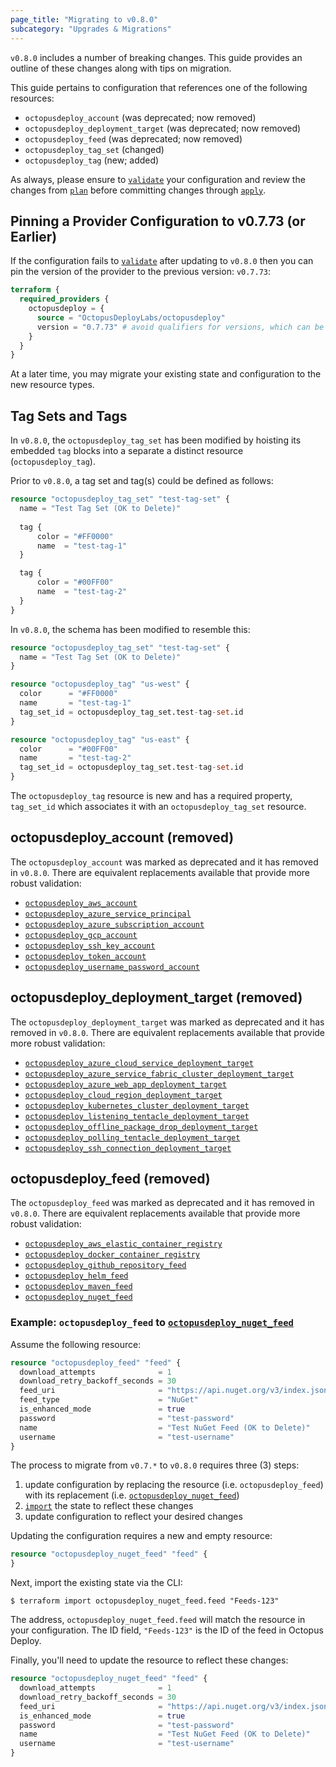 ```yaml
---
page_title: "Migrating to v0.8.0"
subcategory: "Upgrades & Migrations"
---
```


`v0.8.0` includes a number of breaking changes. This guide provides an outline of these changes along with tips on migration.

This guide pertains to configuration that references one of the following resources:

* `octopusdeploy_account` (was deprecated; now removed)
* `octopusdeploy_deployment_target` (was deprecated; now removed)
* `octopusdeploy_feed` (was deprecated; now removed)
* `octopusdeploy_tag_set` (changed)
* `octopusdeploy_tag` (new; added)

As always, please ensure to [`validate`](https://www.terraform.io/cli/commands/validate) your configuration and review the changes from [`plan`](https://www.terraform.io/cli/commands/plan) before committing changes through [`apply`](https://www.terraform.io/cli/commands/apply).

## Pinning a Provider Configuration to v0.7.73 (or Earlier)

If the configuration fails to [`validate`](https://www.terraform.io/cli/commands/validate) after updating to `v0.8.0` then you can pin the version of the provider to the previous version: `v0.7.73`:

```terraform
terraform {
  required_providers {
    octopusdeploy = {
      source = "OctopusDeployLabs/octopusdeploy"
      version = "0.7.73" # avoid qualifiers for versions, which can be dangerous until v1.0.0
    }
  }
}
```

At a later time, you may migrate your existing state and configuration to the new resource types.

## Tag Sets and Tags

In `v0.8.0`, the `octopusdeploy_tag_set` has been modified by hoisting its embedded `tag` blocks into a separate a distinct resource (`octopusdeploy_tag`).

Prior to `v0.8.0`, a tag set and tag(s) could be defined as follows:

```terraform
resource "octopusdeploy_tag_set" "test-tag-set" {
  name = "Test Tag Set (OK to Delete)"
 
  tag {
      color = "#FF0000"
      name  = "test-tag-1"
  }

  tag {
      color = "#00FF00"
      name  = "test-tag-2"
  }
}
```

In `v0.8.0`, the schema has been modified to resemble this:

```terraform
resource "octopusdeploy_tag_set" "test-tag-set" {
  name = "Test Tag Set (OK to Delete)"
}

resource "octopusdeploy_tag" "us-west" {
  color      = "#FF0000"
  name       = "test-tag-1"
  tag_set_id = octopusdeploy_tag_set.test-tag-set.id
}

resource "octopusdeploy_tag" "us-east" {
  color      = "#00FF00"
  name       = "test-tag-2"
  tag_set_id = octopusdeploy_tag_set.test-tag-set.id
}
```

The `octopusdeploy_tag` resource is new and has a required property, `tag_set_id` which associates it with an `octopusdeploy_tag_set` resource.

## octopusdeploy_account (removed)

The `octopusdeploy_account` was marked as deprecated and it has removed in `v0.8.0`. There are equivalent replacements available that provide more robust validation:

* [`octopusdeploy_aws_account`](https://registry.terraform.io/providers/OctopusDeployLabs/octopusdeploy/latest/docs/resources/aws_account)
* [`octopusdeploy_azure_service_principal`](https://registry.terraform.io/providers/OctopusDeployLabs/octopusdeploy/latest/docs/resources/azure_service_principal)
* [`octopusdeploy_azure_subscription_account`](https://registry.terraform.io/providers/OctopusDeployLabs/octopusdeploy/latest/docs/resources/azure_subscription_account)
* [`octopusdeploy_gcp_account`](https://registry.terraform.io/providers/OctopusDeployLabs/octopusdeploy/latest/docs/resources/gcp_account)
* [`octopusdeploy_ssh_key_account`](https://registry.terraform.io/providers/OctopusDeployLabs/octopusdeploy/latest/docs/resources/ssh_key_account)
* [`octopusdeploy_token_account`](https://registry.terraform.io/providers/OctopusDeployLabs/octopusdeploy/latest/docs/resources/token_account)
* [`octopusdeploy_username_password_account`](https://registry.terraform.io/providers/OctopusDeployLabs/octopusdeploy/latest/docs/resources/username_password_account)

## octopusdeploy_deployment_target (removed)

The `octopusdeploy_deployment_target` was marked as deprecated and it has removed in `v0.8.0`. There are equivalent replacements available that provide more robust validation:

* [`octopusdeploy_azure_cloud_service_deployment_target`](https://registry.terraform.io/providers/OctopusDeployLabs/octopusdeploy/latest/docs/resources/azure_cloud_service_deployment_target)
* [`octopusdeploy_azure_service_fabric_cluster_deployment_target`](https://registry.terraform.io/providers/OctopusDeployLabs/octopusdeploy/latest/docs/resources/azure_service_fabric_cluster_deployment_target)
* [`octopusdeploy_azure_web_app_deployment_target`](https://registry.terraform.io/providers/OctopusDeployLabs/octopusdeploy/latest/docs/resources/azure_web_app_deployment_target)
* [`octopusdeploy_cloud_region_deployment_target`](https://registry.terraform.io/providers/OctopusDeployLabs/octopusdeploy/latest/docs/resources/cloud_region_deployment_target)
* [`octopusdeploy_kubernetes_cluster_deployment_target`](https://registry.terraform.io/providers/OctopusDeployLabs/octopusdeploy/latest/docs/resources/kubernetes_cluster_deployment_target)
* [`octopusdeploy_listening_tentacle_deployment_target`](https://registry.terraform.io/providers/OctopusDeployLabs/octopusdeploy/latest/docs/resources/listening_tentacle_deployment_target)
* [`octopusdeploy_offline_package_drop_deployment_target`](https://registry.terraform.io/providers/OctopusDeployLabs/octopusdeploy/latest/docs/resources/offline_package_drop_deployment_target)
* [`octopusdeploy_polling_tentacle_deployment_target`](https://registry.terraform.io/providers/OctopusDeployLabs/octopusdeploy/latest/docs/resources/polling_tentacle_deployment_target)
* [`octopusdeploy_ssh_connection_deployment_target`](https://registry.terraform.io/providers/OctopusDeployLabs/octopusdeploy/latest/docs/resources/ssh_connection_deployment_target)

## octopusdeploy_feed (removed)

The `octopusdeploy_feed` was marked as deprecated and it has removed in `v0.8.0`. There are equivalent replacements available that provide more robust validation:

* [`octopusdeploy_aws_elastic_container_registry`](https://registry.terraform.io/providers/OctopusDeployLabs/octopusdeploy/latest/docs/resources/aws_elastic_container_registry)
* [`octopusdeploy_docker_container_registry`](https://registry.terraform.io/providers/OctopusDeployLabs/octopusdeploy/latest/docs/resources/docker_container_registry)
* [`octopusdeploy_github_repository_feed`](https://registry.terraform.io/providers/OctopusDeployLabs/octopusdeploy/latest/docs/resources/github_repository_feed)
* [`octopusdeploy_helm_feed`](https://registry.terraform.io/providers/OctopusDeployLabs/octopusdeploy/latest/docs/resources/helm_feed)
* [`octopusdeploy_maven_feed`](https://registry.terraform.io/providers/OctopusDeployLabs/octopusdeploy/latest/docs/resources/maven_feed)
* [`octopusdeploy_nuget_feed`](https://registry.terraform.io/providers/OctopusDeployLabs/octopusdeploy/latest/docs/resources/nuget_feed)

### Example: `octopusdeploy_feed` to [`octopusdeploy_nuget_feed`](https://registry.terraform.io/providers/OctopusDeployLabs/octopusdeploy/latest/docs/resources/nuget_feed)

Assume the following resource:

```terraform
resource "octopusdeploy_feed" "feed" {
  download_attempts              = 1
  download_retry_backoff_seconds = 30
  feed_uri                       = "https://api.nuget.org/v3/index.json"
  feed_type                      = "NuGet"
  is_enhanced_mode               = true
  password                       = "test-password"
  name                           = "Test NuGet Feed (OK to Delete)"
  username                       = "test-username"
}
```

The process to migrate from `v0.7.*` to `v0.8.0` requires three (3) steps:

1. update configuration by replacing the resource (i.e. `octopusdeploy_feed`) with its replacement (i.e. [`octopusdeploy_nuget_feed`](https://registry.terraform.io/providers/OctopusDeployLabs/octopusdeploy/latest/docs/resources/nuget_feed))
2. [`import`](https://www.terraform.io/cli/import) the state to reflect these changes
3. update configuration to reflect your desired changes

Updating the configuration requires a new and empty resource:

```terraform
resource "octopusdeploy_nuget_feed" "feed" {
}
```

Next, import the existing state via the CLI:

```shell
$ terraform import octopusdeploy_nuget_feed.feed "Feeds-123"
```

The address, `octopusdeploy_nuget_feed.feed` will match the resource in your configuration. The ID field, `"Feeds-123"` is the ID of the feed in Octopus Deploy.

Finally, you'll need to update the resource to reflect these changes:

```terraform
resource "octopusdeploy_nuget_feed" "feed" {
  download_attempts              = 1
  download_retry_backoff_seconds = 30
  feed_uri                       = "https://api.nuget.org/v3/index.json"
  is_enhanced_mode               = true
  password                       = "test-password"
  name                           = "Test NuGet Feed (OK to Delete)"
  username                       = "test-username"
}
```